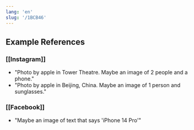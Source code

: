 ```yaml
---
lang: 'en'
slug: '/1BCB46'
---
```


## Example References

### [[Instagram]]

- "Photo by apple in Tower Theatre. Maybe an image of 2 people and a phone."
- "Photo by apple in Beijing, China. Maybe an image of 1 person and sunglasses."

### [[Facebook]]

- "Maybe an image of text that says 'iPhone 14 Pro'"
